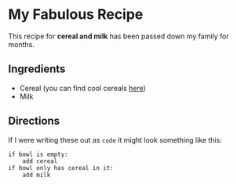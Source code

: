 
# My Fabulous Recipe

This recipe for **cereal and milk** has been passed down my family for months.

## Ingredients

- Cereal (you can find cool cereals [here](www.example.com/coolcereals))
- Milk


## Directions

If I were writing these out as `code` it might look something like this:
```
if bowl is empty:
    add cereal
if bowl only has cereal in it:
    add milk
```
